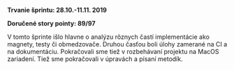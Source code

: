 **Trvanie šprintu: 28.10.-11.11. 2019**

**Doručené story pointy: 89/97**

V tomto šprinte išlo hlavne o analýzu rôznych častí implementácie ako magnety, testy či obmedzovače. Druhou časťou boli úlohy zamerané na CI a na dokumentáciu. Pokračovali sme tiež v rozbehávaní projektu na MacOS zariadení. Tiež sme pokračovali v úpravách a písaní metodík.
